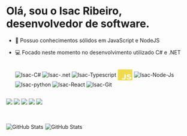 # Olá, sou o Isac Ribeiro, desenvolvedor de software.

- ​🚀 Possuo conhecimentos sólidos em JavaScript e NodeJS
- 💻 Focado neste momento no desenvolvimento utilizado C# e .NET

  <div style="display: inline_block"><br>
  <img align="center" alt="Isac-C#" height="30" width="40" src="https://cdn.jsdelivr.net/gh/devicons/devicon@latest/icons/csharp/csharp-original.svg">  
  <img align="center" alt="Isac-.net" height="30" width="40" src="https://cdn.jsdelivr.net/gh/devicons/devicon@latest/icons/dot-net/dot-net-original-wordmark.svg">
  <img align="center" alt="Isac-Typescript" height="30" width="40" src="https://cdn.jsdelivr.net/gh/devicons/devicon@latest/icons/typescript/typescript-original.svg">
  <img align="center" alt="Isac-Js" height="30" width="40" src="https://raw.githubusercontent.com/devicons/devicon/master/icons/javascript/javascript-plain.svg">
  <img align="center" alt="Isac-Node-Js" height="30" width="40" src="https://cdn.jsdelivr.net/gh/devicons/devicon@latest/icons/nodejs/nodejs-original-wordmark.svg">
  <img align="center" alt="Isac-python" height="30" width="40" src="https://cdn.jsdelivr.net/gh/devicons/devicon@latest/icons/python/python-original.svg">
  <img align="center" alt="Isac-React" height="30" width="40" src="https://cdn.jsdelivr.net/gh/devicons/devicon@latest/icons/react/react-original.svg">
  <img align="center" alt="Isac-Git" height="30" width="40" src="https://cdn.jsdelivr.net/gh/devicons/devicon@latest/icons/git/git-original.svg">
</div>
  
  ##
 
<div> 
  <a href="https://api.whatsapp.com/send/?phone=553171739169&text=Ol%C3%A1%2C+vi+seu+perfil+de+desenvolvedor.%0AGostaria+de+receber+atendimento!&type=phone_number&app_absent=0" target="_blank"><img src="https://img.shields.io/badge/WhatsApp-25D366?style=for-the-badge&logo=whatsapp&logoColor=white" target="_blank"></a>
  <a href="https://www.instagram.com/_xgrisac?igsh=MW91MTU1a24zMmdjag%3D%3D&utm_source=qr" target="_blank"><img src="https://img.shields.io/badge/-Instagram-%23E4405F?style=for-the-badge&logo=instagram&logoColor=white" target="_blank"></a>
  <a href ="mailto:isackolling122@gmail.com"><img src="https://img.shields.io/badge/Gmail-D14836?style=for-the-badge&logo=gmail&logoColor=white" target="_blank"></a>
  <a href="http://linkedin.com/in/isac-ribeiro-a71849288" target="_blank"><img src="https://img.shields.io/badge/-LinkedIn-%230077B5?style=for-the-badge&logo=linkedin&logoColor=white" target="_blank"></a> 
  <a href="https://github.com/xgrisac" target="_blank"><img src="https://img.shields.io/badge/GitHub-100000?style=for-the-badge&logo=github&logoColor=white" target="_blank"></a> 
  
</div>
<br/>
<br/>

<p>
  <img 
    align="left" 
    alt="GitHub Stats" 
    height="150" 
    style="padding-right: 5px;" 
    src="https://github-readme-stats.vercel.app/api?username=xgrisac&show_icons=true&theme=tokyonight&include_all_commits=true&locale=pt-br" 
  />
<img 
      align="left" 
      alt="GitHub Stats" 
      height="150" 
      src="https://github-readme-stats.vercel.app/api/top-langs/?username=xgrisac&theme=tokyonight&layout=compact&custom_title=Tecnologias&langs_count=9" 
  />

</p>
